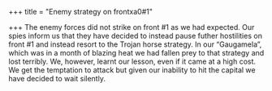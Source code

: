 +++
title = "Enemy strategy on frontxa0#1"

+++
The enemy forces did not strike on front \#1 as we had expected. Our
spies inform us that they have decided to instead pause futher
hostilities on front \#1 and instead resort to the Trojan horse
strategy. In our “Gaugamela”, which was in a month of blazing heat we
had fallen prey to that strategy and lost terribly. We, however, learnt
our lesson, even if it came at a high cost. We get the temptation to
attack but given our inability to hit the capital we have decided to
wait silently.
